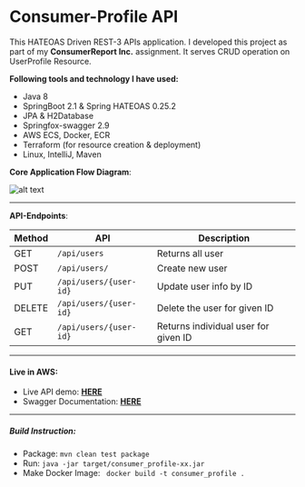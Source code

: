 Consumer-Profile API
====================

This HATEOAS Driven REST-3 APIs application. I developed this project as part of my **ConsumerReport Inc.** assignment. It serves CRUD operation on UserProfile Resource.


**Following tools and technology I have used:**

* Java 8
* SpringBoot 2.1 & Spring HATEOAS 0.25.2
* JPA & H2Database
* Springfox-swagger 2.9
* AWS ECS, Docker, ECR
* Terraform (for resource creation & deployment)
* Linux, IntelliJ, Maven

**Core Application Flow Diagram**:

![alt text](https://raw.githubusercontent.com/javabrown/consumer_profile/master/src/main/resources/docs/basic-flow.png)


-------
**API-Endpoints**:

|Method                |API                            |Description                         |
|----------------|-------------------------------|-----------------------------|
|GET             |`/api/users `                  |Returns all user             |
|POST            |`/api/users/`                  |Create new user              |
|PUT             |`/api/users/{user-id}`         |Update user info by ID|
|DELETE          |`/api/users/{user-id}`         |Delete the user for given ID |
|GET             |`/api/users/{user-id}`         |Returns individual user for given ID |

----


#### Live in AWS:
* Live API demo: **[HERE](http://35.174.137.88/api/users/)**
* Swagger Documentation:  **[HERE](http://35.174.137.88/api/swagger-ui.html#/user-resource)**

----

##### Build Instruction:
* Package: ``mvn clean test package``
* Run: ``java -jar target/consumer_profile-xx.jar``
* Make Docker Image: `` docker build -t consumer_profile .`` 

